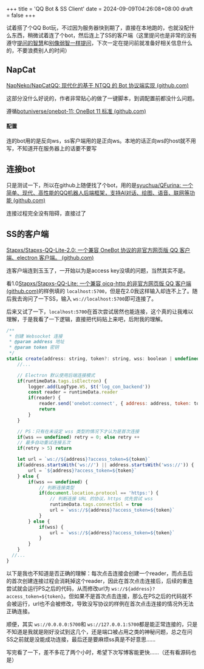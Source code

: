 +++
title = 'QQ Bot & SS Client'
date = 2024-09-09T04:26:08+08:00
draft = false
+++

试着搭了个QQ Bot玩，不过因为服务器快到期了，直接在本地跑的，也就没配什么东西，稍微试着连了个bot，然后连上了SS的客户端（这里提问也是非常的没有遵守[提问的智慧](https://github.com/ryanhanwu/How-To-Ask-Questions-The-Smart-Way/blob/main/README-zh_CN.md)和[别像弱智一样提问](https://github.com/tangx/Stop-Ask-Questions-The-Stupid-Ways/blob/master/README.md)，下次一定在提问前就准备好相关信息什么的，不要浪费别人的时间）

## NapCat

[NapNeko/NapCatQQ: 现代化的基于 NTQQ 的 Bot 协议端实现 (github.com)](https://github.com/NapNeko/NapCatQQ)

这部分没什么好说的，作者非常贴心的做了一键脚本，到调配置前都没什么问题。

遵循[botuniverse/onebot-11: OneBot 11 标准 (github.com)](https://github.com/botuniverse/onebot-11)

#### 配置

连的bot用的是反向ws，ss客户端用的是正向ws。本地的话正向ws的host就不用写，不知道开在服务器上的话要不要写

## 连接bot

只是测试一下，所以在github上随便找了个bot，用的是[syuchua/QFurina: 一个简单、现代、高性能的QQ机器人后端框架，支持AI对话、绘图、语音、联网等功能 (github.com)](https://github.com/syuchua/QFurina)

连接过程完全没有阻碍，直接过了

## SS的客户端

[Stapxs/Stapxs-QQ-Lite-2.0: 一个兼容 OneBot 协议的非官方网页版 QQ 客户端、electron 客户端。 (github.com)](https://github.com/Stapxs/Stapxs-QQ-Lite-2.0)

连客户端连到玉玉了，一开始以为是access key没填的问题，当然其实不是。

看1.0[Stapxs/Stapxs-QQ-Lite: 一个兼容 oicq-http 的非官方网页版 QQ 客户端 (github.com)](https://github.com/Stapxs/Stapxs-QQ-Lite)的样例填的 `localhost:5700`，但是在2.0我这样输入却连不上了。随后我去询问了一下SS，输入 `ws://localhost:5700`即可连接了。

后来又试了一下，`localhost:5700`在首次尝试居然也能连接，这个真的让我难以理解，于是我看了一下逻辑，直接把代码贴上来吧，后附我的理解。

```javascript
/**
 * 创建 Websocket 连接
 * @param address 地址
 * @param token 密钥
 */
static create(address: string, token?: string, wss: boolean | undefined = undefined) {
    //...

    // Electron 默认使用后端连接模式
    if(runtimeData.tags.isElectron) {
        logger.add(LogType.WS, $t('log_con_backend'))
        const reader = runtimeData.reader
        if(reader) {
            reader.send('onebot:connect', { address: address, token: token })
            return
        }
    }

    // PS：只有在未设定 wss 类型的情况下才认为是首次连接
    if(wss == undefined) retry = 0; else retry ++
    // 最多自动重试连接五次
    if(retry > 5) return

    let url = `ws://${address}?access_token=${token}`
    if(address.startsWith('ws://') || address.startsWith('wss://')) {
        url = `${address}?access_token=${token}`
    } else {
        if(wss == undefined) {
            // 判断连接类型
            if(document.location.protocol == 'https:') {
                // 判断连接 URL 的协议，https 优先尝试 wss
                runtimeData.tags.connectSsl = true
                url = `wss://${address}?access_token=${token}`
            }
        } else {
            if(wss) {
                url = `wss://${address}?access_token=${token}`
            }
        }
    }
  //...
}
```

以下是我也不知道是否正确的理解：每次点击连接会创建一个reader，而点击后的首次创建连接过程会消耗掉这个reader，因此在首次点击连接后，后续的重连尝试就会运行PS之后的代码，从而修改url为 `ws://${address}?access_token=${token}`。但如果不是首次点击连接，那么在PS之后的代码就不会被运行，url也不会被修改，导致没写协议的样例在首次点击连接的情况外无法正确连接。

顺便，其实 ``ws://0.0.0.0:5700``和 ``ws://127.0.0.1:5700``都是能正常连接的，只是不知道是我就是刚好没试到这几个，还是端口被占用之类的神秘问题，总之在问SS之前就是没能成功连接，最后还是要麻烦ss真是不好意思……

写完看了一下，差不多花了两个小时，希望下次写博客能更快……（还有看源码也是）

